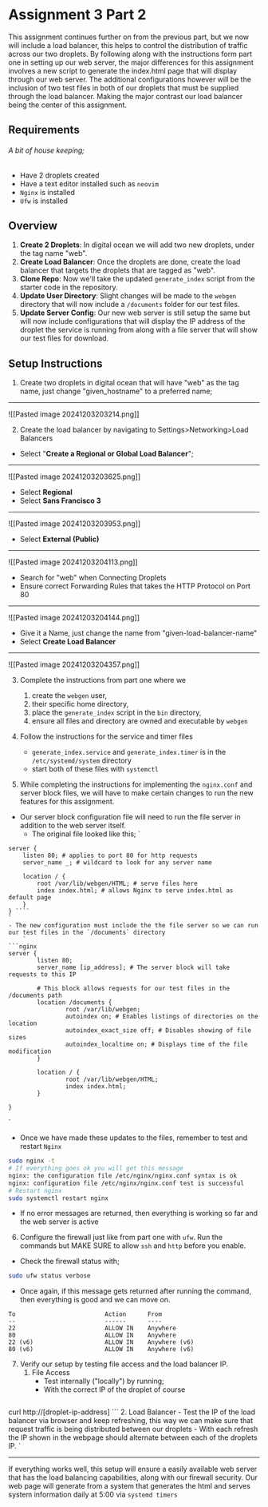# Assignment 3 Part 2


This assignment continues further on from the previous part, but we now will include a load balancer, this helps to control the distribution of traffic across our two droplets. By following along with the instructions form part one in setting up our web server, the major differences for this assignment involves a new script to generate the index.html page that will display through our web server. The additional configurations however will be the inclusion of two test files in both of our droplets that must be supplied through the load balancer. Making the major contrast our load balancer being the center of this assignment.

## Requirements
###### A bit of house keeping;
- Have 2 droplets created
- Have a text editor installed such as `neovim`
- `Nginx` is installed
- `Ufw` is installed

## Overview

1. **Create 2 Droplets**: In digital ocean we will add two new droplets, under the tag name "web".
2. **Create Load Balancer**: Once the droplets are done, create the load balancer that targets the droplets that are tagged as "web".
3. **Clone Repo**: Now we'll take the updated `generate_index` script from the starter code in the repository.
4. **Update User Directory**: Slight changes will be made to the `webgen` directory that will now include a `/documents` folder for our test files.
5. **Update Server Config**: Our new web server is still setup the same but will now include configurations that will display the IP address of the droplet the service is running from along with a file server that will show our test files for download. 

## Setup Instructions

1. Create two droplets in digital ocean that will have "web" as the tag name, just change "given_hostname" to a preferred name;
___
![[Pasted image 20241203203214.png]]

2. Create the load balancer by navigating to Settings>Networking>Load Balancers  
- Select "**Create a Regional or Global Load Balancer**";
___
![[Pasted image 20241203203625.png]]

- Select **Regional** 
- Select **Sans Francisco 3**
___
![[Pasted image 20241203203953.png]]

- Select **External (Public)**
___
![[Pasted image 20241203204113.png]]

- Search for "web" when Connecting Droplets
- Ensure correct Forwarding Rules that takes the HTTP Protocol on Port 80
___
![[Pasted image 20241203204144.png]]

- Give it a Name, just change the name from "given-load-balancer-name"
- Select **Create Load Balancer**
___
![[Pasted image 20241203204357.png]]

3. Complete the instructions from part one where we 
	1. create the `webgen` user,  
	2. their specific home directory,
	3. place the `generate_index` script in the `bin` directory,
	4. ensure all files and directory are owned and executable by `webgen`

4. Follow the instructions for the service and timer files
	- `generate_index.service` and `generate_index.timer` is in the `/etc/systemd/system` directory
	- start both of these files with `systemctl`

5.  While completing the instructions for implementing the `nginx.conf` and server block files, we will have to make certain changes to run the new features for this assignment.
- Our server block configuration file will need to run the file server in addition to the web server itself.
	- The original file looked like this;
`
```nginx
server {
    listen 80; # applies to port 80 for http requests  
    server_name _; # wildcard to look for any server name

    location / {
        root /var/lib/webgen/HTML; # serve files here
        index index.html; # allows Nginx to serve index.html as default page
    }
} ````
`
- The new configuration must include the the file server so we can run our test files in the `/documents` directory
	`
```nginx
server {
        listen 80;
        server_name [ip_address]; # The server block will take requests to this IP

		# This block allows requests for our test files in the /documents path
        location /documents {
                root /var/lib/webgen; 
                autoindex on; # Enables listings of directories on the location
                autoindex_exact_size off; # Disables showing of file sizes
                autoindex_localtime on; # Displays time of the file modification
        }

        location / {
                root /var/lib/webgen/HTML;
                index index.html;
        }

}
```
`
- Once we have made these updates to the files, remember to test and restart `Nginx`

```bash
sudo nginx -t
# If everything goes ok you will get this message
nginx: the configuration file /etc/nginx/nginx.conf syntax is ok
nginx: configuration file /etc/nginx/nginx.conf test is successful
# Restart nginx
sudo systemctl restart nginx
```
- If no error messages are returned, then everything is working so far and the web server is active

6. Configure the firewall just like from part one with `ufw`. Run the commands but MAKE SURE to allow `ssh` and `http` before you enable.
- Check the firewall status with;
```bash
sudo ufw status verbose
```

- Once again, if  this message gets returned after running the command, then everything is good and we can move on.

```text
To                         Action      From
--                         ------      ----
22                         ALLOW IN    Anywhere
80                         ALLOW IN    Anywhere
22 (v6)                    ALLOW IN    Anywhere (v6)
80 (v6)                    ALLOW IN    Anywhere (v6)
```

7. Verify our setup by testing file access and the load balancer IP.
	1. File Access
		- Test internally ("locally") by running;
		- With the correct IP of the droplet of course 
	```bash 
curl http://[droplet-ip-address]
	```
	2. Load Balancer
		- Test the IP of the load balancer via browser and keep refreshing, this way we can make sure that request traffic is being distributed between our droplets
		- With each refresh the IP shown in the webpage should alternate between each of the droplets IP.
`

---
If everything works well, this setup will ensure a easily available web server that has the load balancing capabilities, along with our firewall security. Our web page will generate from a system that generates the html and serves system information daily at 5:00 via `systemd timers  `

